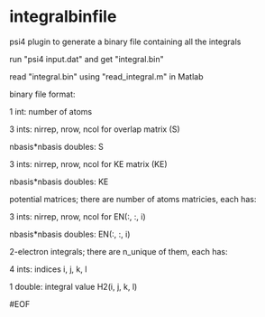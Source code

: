 integralbinfile
===============

psi4 plugin to generate a binary file containing all the integrals

run "psi4 input.dat" and get "integral.bin"

read "integral.bin" using "read_integral.m" in Matlab

binary file format: 

1 int: number of atoms 

3 ints: nirrep, nrow, ncol for overlap matrix (S) 

nbasis*nbasis doubles: S 

3 ints: nirrep, nrow, ncol for KE matrix (KE) 

nbasis*nbasis doubles: KE

potential matrices; there are number of atoms matricies, each has: 

3 ints: nirrep, nrow, ncol for EN(:, :, i) 

nbasis*nbasis doubles: EN(:, :, i) 

2-electron integrals; there are n_unique of them, each has: 

4 ints: indices i, j, k, l 

1 double: integral value H2(i, j, k, l) 

#EOF
